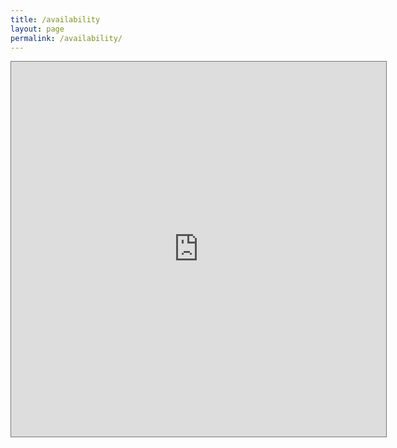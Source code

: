 ```yaml
---
title: /availability
layout: page
permalink: /availability/
---
```


<iframe src="https://calendar.google.com/calendar/embed?height=600&amp;wkst=1&amp;bgcolor=%23616161&amp;ctz=America%2FNew_York&amp;src=cXV5bmhudG4wMjAyQGdtYWlsLmNvbQ&amp;src=YWRkcmVzc2Jvb2sjY29udGFjdHNAZ3JvdXAudi5jYWxlbmRhci5nb29nbGUuY29t&amp;src=ZW4udXNhI2hvbGlkYXlAZ3JvdXAudi5jYWxlbmRhci5nb29nbGUuY29t&amp;src=ZW4udmlldG5hbWVzZSNob2xpZGF5QGdyb3VwLnYuY2FsZW5kYXIuZ29vZ2xlLmNvbQ&amp;color=%23039BE5&amp;color=%2333B679&amp;color=%230B8043&amp;color=%230B8043&amp;mode=MONTH&amp;showTitle=0&amp;title" style="border:solid 1px #777" width="600" height="600" frameborder="0" scrolling="no"></iframe>
